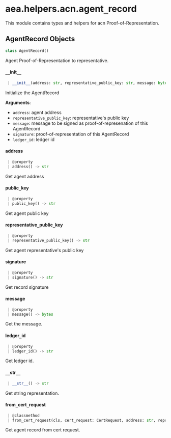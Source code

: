 <a name="aea.helpers.acn.agent_record"></a>
# aea.helpers.acn.agent`_`record

This module contains types and helpers for acn Proof-of-Representation.

<a name="aea.helpers.acn.agent_record.AgentRecord"></a>
## AgentRecord Objects

```python
class AgentRecord()
```

Agent Proof-of-Representation to representative.

<a name="aea.helpers.acn.agent_record.AgentRecord.__init__"></a>
#### `__`init`__`

```python
 | __init__(address: str, representative_public_key: str, message: bytes, signature: str, ledger_id: str) -> None
```

Initialize the AgentRecord

**Arguments**:

- `address`: agent address
- `representative_public_key`: representative's public key
- `message`: message to be signed as proof-of-represenation of this AgentRecord
- `signature`: proof-of-representation of this AgentRecord
- `ledger_id`: ledger id

<a name="aea.helpers.acn.agent_record.AgentRecord.address"></a>
#### address

```python
 | @property
 | address() -> str
```

Get agent address

<a name="aea.helpers.acn.agent_record.AgentRecord.public_key"></a>
#### public`_`key

```python
 | @property
 | public_key() -> str
```

Get agent public key

<a name="aea.helpers.acn.agent_record.AgentRecord.representative_public_key"></a>
#### representative`_`public`_`key

```python
 | @property
 | representative_public_key() -> str
```

Get agent representative's public key

<a name="aea.helpers.acn.agent_record.AgentRecord.signature"></a>
#### signature

```python
 | @property
 | signature() -> str
```

Get record signature

<a name="aea.helpers.acn.agent_record.AgentRecord.message"></a>
#### message

```python
 | @property
 | message() -> bytes
```

Get the message.

<a name="aea.helpers.acn.agent_record.AgentRecord.ledger_id"></a>
#### ledger`_`id

```python
 | @property
 | ledger_id() -> str
```

Get ledger id.

<a name="aea.helpers.acn.agent_record.AgentRecord.__str__"></a>
#### `__`str`__`

```python
 | __str__() -> str
```

Get string representation.

<a name="aea.helpers.acn.agent_record.AgentRecord.from_cert_request"></a>
#### from`_`cert`_`request

```python
 | @classmethod
 | from_cert_request(cls, cert_request: CertRequest, address: str, representative_public_key: str, data_dir: Optional[PathLike] = None) -> "AgentRecord"
```

Get agent record from cert request.

